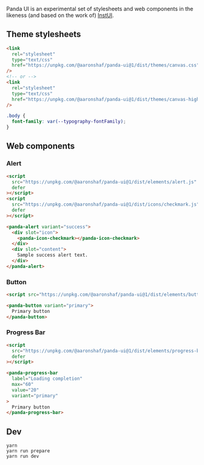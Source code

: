 Panda UI is an experimental set of stylesheets and web components in the likeness (and based on the work of) [InstUI](https://github.com/instructure/instructure-ui).

## Theme stylesheets

```html
<link
  rel="stylesheet"
  type="text/css"
  href="https://unpkg.com/@aaronshaf/panda-ui@1/dist/themes/canvas.css"
/>
<!-- or -->
<link
  rel="stylesheet"
  type="text/css"
  href="https://unpkg.com/@aaronshaf/panda-ui@1/dist/themes/canvas-high-contrast.css"
/>
```

```css
.body {
  font-family: var(--typography-fontFamily);
}
```

## Web components

### Alert

```html
<script
  src="https://unpkg.com/@aaronshaf/panda-ui@1/dist/elements/alert.js"
  defer
></script>
<script
  src="https://unpkg.com/@aaronshaf/panda-ui@1/dist/icons/checkmark.js"
  defer
></script>
```

```html
<panda-alert variant="success">
  <div slot="icon">
    <panda-icon-checkmark></panda-icon-checkmark>
  </div>
  <div slot="content">
    Sample success alert text.
  </div>
</panda-alert>
```

### Button

```html
<script src="https://unpkg.com/@aaronshaf/panda-ui@1/dist/elements/button.js"></script>
```

```html
<panda-button variant="primary">
  Primary button
</panda-button>
```

### Progress Bar

```html
<script
  src="https://unpkg.com/@aaronshaf/panda-ui@1/dist/elements/progress-bar.js"
  defer
></script>
```

```html
<panda-progress-bar
  label="Loading completion"
  max="60"
  value="20"
  variant="primary"
>
  Primary button
</panda-progress-bar>
```

## Dev

```
yarn
yarn run prepare
yarn run dev
```
